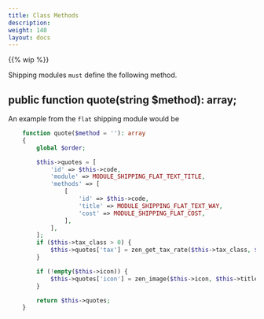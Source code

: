 ```yaml
---
title: Class Methods
description: 
weight: 140
layout: docs
---
```


{{% wip %}}

Shipping modules `must` define the following method.

## public function quote(string $method): array;

An example from the `flat` shipping module would be 

``` php 
    function quote($method = ''): array
    {
        global $order;

        $this->quotes = [
            'id' => $this->code,
            'module' => MODULE_SHIPPING_FLAT_TEXT_TITLE,
            'methods' => [
                [
                    'id' => $this->code,
                    'title' => MODULE_SHIPPING_FLAT_TEXT_WAY,
                    'cost' => MODULE_SHIPPING_FLAT_COST,
                ],
            ],
        ];
        if ($this->tax_class > 0) {
            $this->quotes['tax'] = zen_get_tax_rate($this->tax_class, $order->delivery['country']['id'], $order->delivery['zone_id']);
        }

        if (!empty($this->icon)) {
            $this->quotes['icon'] = zen_image($this->icon, $this->title);
        }

        return $this->quotes;
    }
```

